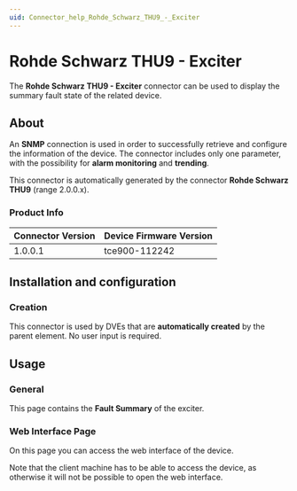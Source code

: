 ```yaml
---
uid: Connector_help_Rohde_Schwarz_THU9_-_Exciter
---
```


# Rohde Schwarz THU9 - Exciter

The **Rohde Schwarz THU9 - Exciter** connector can be used to display the summary fault state of the related device.

## About

An **SNMP** connection is used in order to successfully retrieve and configure the information of the device. The connector includes only one parameter, with the possibility for **alarm monitoring** and **trending**.

This connector is automatically generated by the connector **Rohde Schwarz THU9** (range 2.0.0.x).

### Product Info

| **Connector Version** | **Device Firmware Version** |
|--------------------|-----------------------------|
| 1.0.0.1            | tce900-112242               |

## Installation and configuration

### Creation

This connector is used by DVEs that are **automatically created** by the parent element. No user input is required.

## Usage

### General

This page contains the **Fault Summary** of the exciter.

### Web Interface Page

On this page you can access the web interface of the device.

Note that the client machine has to be able to access the device, as otherwise it will not be possible to open the web interface.
